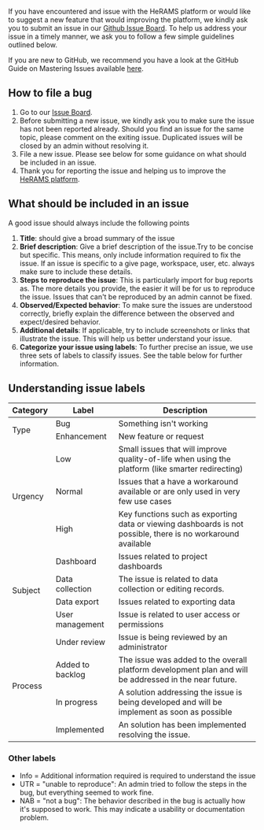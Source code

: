 If you have encountered and issue with the HeRAMS platform or would like to suggest a new feature that would improving the platform, we kindly ask you to submit an issue in our [Github Issue Board](https://github.com/HeRAMS-WHO/herams-support/issues). To help us address your issue in a timely manner, we ask you to follow a few simple guidelines outlined below. 

If you are new to GitHub, we recommend you have a look at the GitHub Guide on Mastering Issues available [here](https://guides.github.com/features/issues/). 

## How to file a bug

1. Go to our [Issue Board](https://github.com/HeRAMS-WHO/herams-support/issues).  
2. Before submitting a new issue, we kindly ask you to make sure the issue has not been reported already. Should you find an issue for the same topic, please comment on the exiting issue. Duplicated issues will be closed by an admin without resolving it.
3. File a new issue. Please see below for some guidance on what should be included in an issue.  
4. Thank you for reporting the issue and helping us to improve the [HeRAMS platform](https://herams.org).


## What should be included in an issue

A good issue should always include the following points
1. **Title**: should give a broad summary of the issue
2. **Brief description**: Give a brief description of the issue.Try to be concise but specific. This means, only include information required to fix the issue. If an issue is specific to a give page, workspace, user, etc. always make sure to include these details.
3. **Steps to reproduce the issue**: This is particularly import for bug reports as. The more details you provide, the easier it will be for us to reproduce the issue. Issues that can't be reproduced by an admin cannot be fixed.
4. **Observed/Expected behavior**: To make sure the issues are understood correctly, briefly explain the difference between the observed and expect/desired behavior. 
5. **Additional details**: If applicable, try to include screenshots or links that illustrate the issue. This will help us better understand your issue.
6. **Categorize your issue using labels**: To further precise an issue, we use three sets of labels to classify issues. See the table below for further information.  

## Understanding issue labels

<table>
    <thead>
        <tr>
            <th>Category</th>
            <th>Label</th>
            <th>Description</th>
        </tr>
    </thead>
    <tbody>
        <tr>
            <td rowspan=2>Type</td>
            <td >Bug</td>
            <td>Something isn't working</td>
        </tr>
        <tr>
            <td>Enhancement</td>
            <td>New feature or request</td>
        </tr>
		 <tr>
            <td rowspan=3>Urgency</td>
            <td>Low</td>
			<td>Small issues that will improve quality-of-life when using the platform (like smarter redirecting)</td>
        </tr>
        <tr>
            <td>Normal</td>
			<td>Issues that a have a workaround available or are only used in very few use cases</td>
        </tr>
		<tr>
            <td>High</td>
			<td>Key functions such as exporting data or viewing dashboards is not possible, there is no workaround available</td>
        </tr>
        <tr>
            <td rowspan=4>Subject</td>
            <td>Dashboard</td>
			<td>Issues related to project dashboards</td>
        </tr>
        <tr>
            <td>Data collection</td>
			<td>The issue is related to data collection or editing records. </td>
        </tr>
		<tr>
            <td>Data export</td>
			<td>Issues related to exporting data</td>
        </tr>
		<tr>
            <td>User management</td>
			<td>Issue is related to user access or permissions</td>
        </tr>
		 <tr>
            <td rowspan=6>Process</td>
            <td>Under review</td>
			<td>Issue is being reviewed by an administrator</td>
        </tr>
<tr>
            <td>Added to backlog</td>
			<td>The issue was added to the overall platform development plan and will be addressed in the near future.</td>
        </tr>
        <tr>
            <td>In progress</td>
			<td>A solution addressing the issue is being developed and will be implement as soon as possible</td>
        </tr>
		
		
<tr>
            <td>Implemented</td>
			<td>An solution has been implemented resolving the issue.</td>
        </tr>
</tbody>
            
   
</table>

### Other labels
* Info = Additional information required is required to understand the issue
* UTR = "unable to reproduce": An admin tried to follow the steps in the bug, but everything seemed to work fine.
* NAB = "not a bug": The behavior described in the bug is actually how it's supposed to work. This may indicate a usability or documentation problem.



